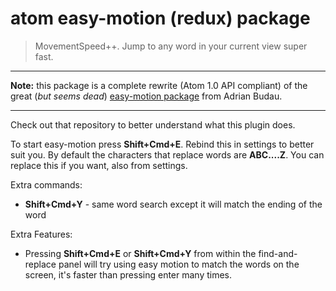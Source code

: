 # atom easy-motion (redux) package

> MovementSpeed++. Jump to any word in your current view super fast.

* * *

**Note:** this package is a complete rewrite (Atom 1.0 API compliant) of the great (*but seems dead*) [easy-motion package](https://github.com/adrian-budau/easy-motion) from Adrian Budau.

* * *

Check out that repository to better understand what this plugin does.

To start easy-motion press **Shift+Cmd+E**. Rebind this in settings to better suit you. By default the characters that replace words are **ABC....Z**. You can replace this if you want, also from settings.

Extra commands:  
* **Shift+Cmd+Y** - same word search except it will match the ending of the word

Extra Features:  
* Pressing **Shift+Cmd+E** or **Shift+Cmd+Y** from within the find-and-replace panel will try using easy motion to match the words on the screen, it's faster than pressing enter many times.
